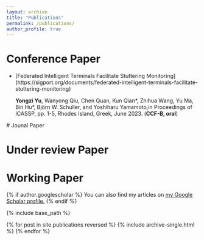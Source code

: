 ```yaml
---
layout: archive
title: "Publications"
permalink: /publications/
author_profile: true
---
```

# Conference Paper
<ul>
<li>[Federated Intelligent Terminals Facilitate Stuttering Monitoring](https://sigport.org/documents/federated-intelligent-terminals-facilitate-stuttering-monitoring)
  
**Yongzi Yu**, Wanyong Qiu, Chen Quan, Kun Qian*, Zhihua Wang, Yu Ma, Bin Hu*, Björn W. Schuller, and Yoshiharu Yamamoto,in Proceedings of ICASSP, pp. 1-5, Rhodes Island, Greek, June 2023. (**CCF-B, oral**)
</li>
</ul>
# Jounal Paper

# Under review Paper

# Working Paper
{% if author.googlescholar %}
  You can also find my articles on <u><a href="{{author.googlescholar}}">my Google Scholar profile</a>.</u>
{% endif %}

{% include base_path %}

{% for post in site.publications reversed %}
  {% include archive-single.html %}
{% endfor %}




